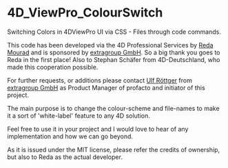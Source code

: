 # 4D_ViewPro_ColourSwitch
Switching Colors in 4DViewPro UI via CSS - Files through code commands.

This code has been developed via the 4D Professional Services by [Reda Mourad](https://github.com/reda-mourad) and is sponsored by [extragroup GmbH](https://extragroup.de). So a big thank you goes to Reda in the first place! Also to Stephan Schäfer from 4D-Deutschland, who made this cooperation possible.

For further requests, or additions please contact [Ulf Röttger](https://gibhub.com/urms) from [extragroup GmbH](https://extragroup.de) as Product Manager of profacto and initiator of this project.

The main purpose is to change the colour-scheme and file-names to make it a sort of 'white-label' feature to any 4D solution. 

Feel free to use it in your project and I would love to hear of any implementation and how we can go beyond.

As it is issued under the MIT license, please refer the credits of ownership, but also to Reda as the actual developer.
